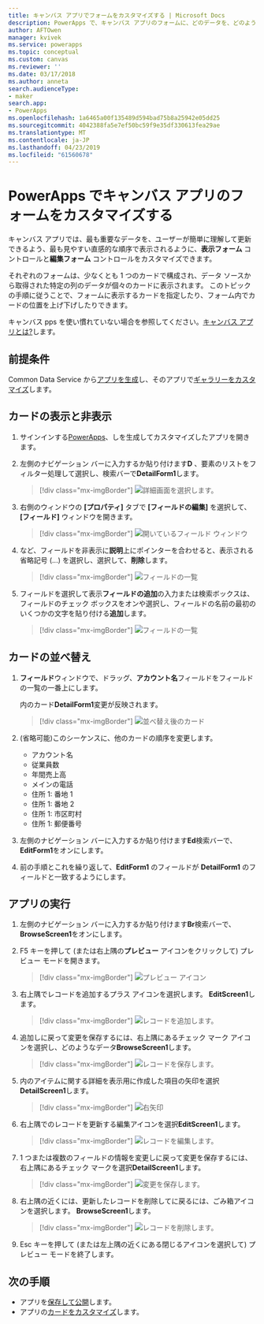 ```yaml
---
title: キャンバス アプリでフォームをカスタマイズする | Microsoft Docs
description: PowerApps で、キャンバス アプリのフォームに、どのデータを、どのような順番で、どのコントロールに表示するかを指定します。
author: AFTOwen
manager: kvivek
ms.service: powerapps
ms.topic: conceptual
ms.custom: canvas
ms.reviewer: ''
ms.date: 03/17/2018
ms.author: anneta
search.audienceType:
- maker
search.app:
- PowerApps
ms.openlocfilehash: 1a6465a00f135489d594bad75b8a25942e05dd25
ms.sourcegitcommit: 4042388fa5e7ef50bc59f9e35df330613fea29ae
ms.translationtype: MT
ms.contentlocale: ja-JP
ms.lasthandoff: 04/23/2019
ms.locfileid: "61560678"
---
```

# <a name="customize-a-canvas-app-form-in-powerapps"></a>PowerApps でキャンバス アプリのフォームをカスタマイズする

キャンバス アプリでは、最も重要なデータを、ユーザーが簡単に理解して更新できるよう、最も見やすい直感的な順序で表示されるように、**表示フォーム** コントロールと**編集フォーム** コントロールをカスタマイズできます。

それぞれのフォームは、少なくとも 1 つのカードで構成され、データ ソースから取得された特定の列のデータが個々のカードに表示されます。 このトピックの手順に従うことで、フォームに表示するカードを指定したり、フォーム内でカードの位置を上げ下げしたりできます。

キャンバス pps を使い慣れていない場合を参照してください。[キャンバス アプリとは?](getting-started.md)します。

## <a name="prerequisites"></a>前提条件

Common Data Service から[アプリを生成](data-platform-create-app.md)し、そのアプリで[ギャラリーをカスタマイズ](customize-layout-sharepoint.md)します。

## <a name="show-and-hide-cards"></a>カードの表示と非表示

1. サインインする[PowerApps](http://web.powerapps.com?utm_source=padocs&utm_medium=linkinadoc&utm_campaign=referralsfromdoc)、しを生成してカスタマイズしたアプリを開きます。

1. 左側のナビゲーション バーに入力するか貼り付けます**D** 、要素のリストをフィルター処理して選択し、検索バーで**DetailForm1**します。

    > [!div class="mx-imgBorder"]
    > ![詳細画面を選択します。](./media/customize-forms-sharepoint/select-detailform.png)

1. 右側のウィンドウの **[プロパティ]** タブで **[フィールドの編集]** を選択して、**[フィールド]** ウィンドウを開きます。

    > [!div class="mx-imgBorder"]
    > ![開いているフィールド ウィンドウ](./media/customize-forms-sharepoint/edit-fields.png)

1. など、フィールドを非表示に**説明**上にポインターを合わせると、表示される省略記号 (...) を選択し、選択して、**削除**します。

    > [!div class="mx-imgBorder"]
    > ![フィールドの一覧](./media/customize-forms-sharepoint/hide-fields.png)

1. フィールドを選択して表示**フィールドの追加**の入力または検索ボックスは、フィールドのチェック ボックスをオンや選択し、フィールドの名前の最初のいくつかの文字を貼り付ける**追加**します。

    > [!div class="mx-imgBorder"]
    > ![フィールドの一覧](./media/customize-forms-sharepoint/show-field.png)

## <a name="reorder-the-cards"></a>カードの並べ替え

1. **フィールド**ウィンドウで、ドラッグ、**アカウント名**フィールドをフィールドの一覧の一番上にします。

    内のカード**DetailForm1**変更が反映されます。

    > [!div class="mx-imgBorder"]
    > ![並べ替え後のカード](./media/customize-forms-sharepoint/reordered-card.png)

1. (省略可能)このシーケンスに、他のカードの順序を変更します。

    - アカウント名
    - 従業員数
    - 年間売上高
    - メインの電話
    - 住所 1: 番地 1
    - 住所 1: 番地 2
    - 住所 1: 市区町村
    - 住所 1: 郵便番号

1. 左側のナビゲーション バーに入力するか貼り付けます**Ed**検索バーで、 **EditForm1**をオンにします。

1. 前の手順とこれを繰り返して、**EditForm1** のフィールドが **DetailForm1** のフィールドと一致するようにします。

## <a name="run-the-app"></a>アプリの実行

1. 左側のナビゲーション バーに入力するか貼り付けます**Br**検索バーで、 **BrowseScreen1**をオンにします。

1. F5 キーを押して (または右上隅の**プレビュー** アイコンをクリックして) プレビュー モードを開きます。

    > [!div class="mx-imgBorder"]
    > ![プレビュー アイコン](./media/customize-forms-sharepoint/open-preview.png)

1. 右上隅でレコードを追加するプラス アイコンを選択します。 **EditScreen1**します。

    > [!div class="mx-imgBorder"]
    > ![レコードを追加します。](./media/customize-forms-sharepoint/add-record.png)

1. 追加しに戻って変更を保存するには、右上隅にあるチェック マーク アイコンを選択し、どのようなデータ**BrowseScreen1**します。

    > [!div class="mx-imgBorder"]
    > ![レコードを保存します。](./media/customize-forms-sharepoint/save-record.png)

1. 内のアイテムに関する詳細を表示用に作成した項目の矢印を選択**DetailScreen1**します。

    > [!div class="mx-imgBorder"]
    > ![右矢印](./media/customize-forms-sharepoint/right-arrow.png)

1. 右上隅でのレコードを更新する編集アイコンを選択**EditScreen1**します。

    > [!div class="mx-imgBorder"]
    > ![レコードを編集します。](./media/customize-forms-sharepoint/edit-record.png)

1. 1 つまたは複数のフィールドの情報を変更しに戻って変更を保存するには、右上隅にあるチェック マークを選択**DetailScreen1**します。

    > [!div class="mx-imgBorder"]
    > ![変更を保存します。](./media/customize-forms-sharepoint/save-record.png)

1. 右上隅の近くには、更新したレコードを削除してに戻るには、ごみ箱アイコンを選択します。 **BrowseScreen1**します。

    > [!div class="mx-imgBorder"]
    > ![レコードを削除します。](./media/customize-forms-sharepoint/delete-record.png)

1. Esc キーを押して (または左上隅の近くにある閉じるアイコンを選択して) プレビュー モードを終了します。

## <a name="next-steps"></a>次の手順

- アプリを[保存して公開](save-publish-app.md)します。
- アプリの[カードをカスタマイズ](customize-card.md)します。